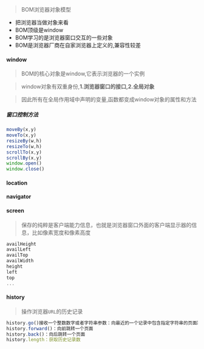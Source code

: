 > BOM浏览器对象模型

* 把浏览器当做对象来看
* BOM顶级是window
* BOM学习的是浏览器窗口交互的一些对象
* BOM是浏览器厂商在自家浏览器上定义的,兼容性较差

#### window

> BOM的核心对象是window,它表示浏览器的一个实例

> window对象有双重身份,**1.浏览器窗口的接口,2.全局对象**

> 因此所有在全局作用域中声明的变量,函数都变成window对象的属性和方法

##### 窗口控制方法

```js
moveBy(x,y)
moveTo(x,y)
resizeBy(w,h)
resizeTo(w,h)
scrollTo(x,y)
scrollBy(x,y)
window.open()
window.close()
```

#### location

#### navigator

#### screen

> 保存的纯粹是客户端能力信息，也就是浏览器窗口外面的客户端显示器的信息，比如像素宽度和像素高度

```js
availHeight
availLeft
availTop
availWidth
height
left
top
...
```

#### history

> 操作浏览器`URL`的历史记录

```js
history.go()接收一个整数数字或者字符串参数：向最近的一个记录中包含指定字符串的页面跳转，
history.forward()：向前跳转一个页面
history.back()：向后跳转一个页面
history.length：获取历史记录数
```

